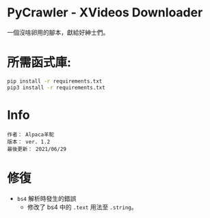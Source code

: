 # PyCrawler - XVideos Downloader
一個沒啥卵用的腳本，獻給好紳士們。

# 所需函式庫:
```bash
pip install -r requirements.txt
pip3 install -r requirements.txt
```

# Info
    作者： Alpaca羊駝
    版本： ver. 1.2
    最後更新： 2021/06/29
    
# 修復
 - `bs4` 解析時發生的錯誤
   - 修改了 bs4 中的 `.text` 用法至 `.string`。
